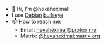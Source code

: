 - 👋 Hi, I’m @hexaheximal
- I use [Debian](https://debian.org) [bullseye](https://www.debian.org/releases/bullseye)
- 📫 How to reach me:
  - Email: hexaheximal@proton.me
  - Matrix: [@hexaheximal:matrix.org](https://matrix.to/#/@hexaheximal:matrix.org)
